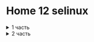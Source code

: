 # Home 12 selinux

<details>
  <summary>1 часть</summary>

<details>
  <summary>запуск  vagrant</summary>
 
```
сразу добавим установку policycoreutils-python в вагрант файл

altemans@Home01:~/otus/home12_selinux$ vagrant up
Bringing machine 'selinux' up with 'virtualbox' provider...
==> selinux: Importing base box 'centos/7'...
==> selinux: Matching MAC address for NAT networking...
==> selinux: Setting the name of the VM: home12_selinux_selinux_1701176289296_87622
==> selinux: Clearing any previously set network interfaces...
==> selinux: Preparing network interfaces based on configuration...
    selinux: Adapter 1: nat
==> selinux: Forwarding ports...
    selinux: 4881 (guest) => 4881 (host) (adapter 1)
    selinux: 22 (guest) => 2222 (host) (adapter 1)
==> selinux: Running 'pre-boot' VM customizations...

...

    selinux: ● nginx.service - The nginx HTTP and reverse proxy server
    selinux:    Loaded: loaded (/usr/lib/systemd/system/nginx.service; disabled; vendor preset: disabled)
    selinux:    Active: failed (Result: exit-code) since Tue 2023-11-28 13:01:14 UTC; 30ms ago
    selinux:   Process: 2904 ExecStartPre=/usr/sbin/nginx -t (code=exited, status=1/FAILURE)
    selinux:   Process: 2903 ExecStartPre=/usr/bin/rm -f /run/nginx.pid (code=exited, status=0/SUCCESS)
    selinux: 
    selinux: Nov 28 13:01:14 selinux systemd[1]: Starting The nginx HTTP and reverse proxy server...
    selinux: Nov 28 13:01:14 selinux nginx[2904]: nginx: the configuration file /etc/nginx/nginx.conf syntax is ok
    selinux: Nov 28 13:01:14 selinux nginx[2904]: nginx: [emerg] bind() to 0.0.0.0:4881 failed (13: Permission denied)
    selinux: Nov 28 13:01:14 selinux nginx[2904]: nginx: configuration file /etc/nginx/nginx.conf test failed
    selinux: Nov 28 13:01:14 selinux systemd[1]: nginx.service: control process exited, code=exited status=1
    selinux: Nov 28 13:01:14 selinux systemd[1]: Failed to start The nginx HTTP and reverse proxy server.
    selinux: Nov 28 13:01:14 selinux systemd[1]: Unit nginx.service entered failed state.
    selinux: Nov 28 13:01:14 selinux systemd[1]: nginx.service failed.
The SSH command responded with a non-zero exit status. Vagrant
assumes that this means the command failed. The output for this command
should be in the log above. Please read the output to determine what
went wrong.
```  
При старте наблюдаем ошибку запуска  nginx на порту 4881 из-за отсутствия прав  

заходим на виртуалку  

</details>



<details>
  <summary>vagrant ssh</summary>
 
 проверяем запущен ли файрвол, конфигурацию nginx состояние selinux   
 
 ```
[root@selinux ~]# systemctl status firewalld.service 
● firewalld.service - firewalld - dynamic firewall daemon
   Loaded: loaded (/usr/lib/systemd/system/firewalld.service; disabled; vendor preset: enabled)
   Active: inactive (dead)
     Docs: man:firewalld(1)
 ```

выключен

```
[root@selinux ~]# nginx -t
nginx: the configuration file /etc/nginx/nginx.conf syntax is ok
nginx: configuration file /etc/nginx/nginx.conf test is successful
```

все ок

```
[root@selinux ~]# getenforce
Enforcing
```
selinux работает в активном режиме

</details>

<details>
  <summary>Разрешим в SELinux работу nginx на порту TCP 4881 c помощью переключателей setsebool</summary>

ищем сообщения о блокировке в логе  
```
[root@selinux ~]# cat /var/log/audit/audit.log | grep denied
type=AVC msg=audit(1701176474.108:835): avc:  denied  { name_bind } for  pid=2904 comm="nginx" src=4881 scontext=system_u:system_r:httpd_t:s0 tcontext=system_u:object_r:unreserved_port_t:s0 tclass=tcp_socket permissive=0
```

```
[root@selinux ~]# grep 1701176474.108:835 /var/log/audit/audit.log | audit2why
type=AVC msg=audit(1701176474.108:835): avc:  denied  { name_bind } for  pid=2904 comm="nginx" src=4881 scontext=system_u:system_r:httpd_t:s0 tcontext=system_u:object_r:unreserved_port_t:s0 tclass=tcp_socket permissive=0

        Was caused by:
        The boolean nis_enabled was set incorrectly. 
        Description:
        Allow nis to enabled

        Allow access by executing:
        # setsebool -P nis_enabled 1
```

утилита рекомендует разрешить параметр nis_enabled,  

```
[root@selinux ~]# setsebool -P nis_enabled on
[root@selinux ~]# systemctl restart nginx
[root@selinux ~]# systemctl status nginx
● nginx.service - The nginx HTTP and reverse proxy server
   Loaded: loaded (/usr/lib/systemd/system/nginx.service; disabled; vendor preset: disabled)
   Active: active (running) since Tue 2023-11-28 13:29:34 UTC; 6s ago
  Process: 3102 ExecStart=/usr/sbin/nginx (code=exited, status=0/SUCCESS)
  Process: 3100 ExecStartPre=/usr/sbin/nginx -t (code=exited, status=0/SUCCESS)
  Process: 3098 ExecStartPre=/usr/bin/rm -f /run/nginx.pid (code=exited, status=0/SUCCESS)
 Main PID: 3104 (nginx)
   CGroup: /system.slice/nginx.service
           ├─3104 nginx: master process /usr/sbin/nginx
           └─3106 nginx: worker process

Nov 28 13:29:34 selinux systemd[1]: Starting The nginx HTTP and reverse proxy server...
Nov 28 13:29:34 selinux nginx[3100]: nginx: the configuration file /etc/nginx/nginx.conf syntax is ok
Nov 28 13:29:34 selinux nginx[3100]: nginx: configuration file /etc/nginx/nginx.conf test is successful
Nov 28 13:29:34 selinux systemd[1]: Started The nginx HTTP and reverse proxy server.
```

демон запустился, проверяем  

```
root@selinux ~]curl http://127.0.0.1:4881
<!DOCTYPE HTML PUBLIC "-//W3C//DTD HTML 4.01 Transitional//EN">
<html>
<head>
  <title>Welcome to CentOS</title>
  <style rel="stylesheet" type="text/css"> 

        html {
        background-image:url(img/html-background.png);
        background-color: white;
        font-family: "DejaVu Sans", "Liberation Sans", sans-serif;
        font-size: 0.85em;
```

отключаем   
setsebool -P nis_enabled off


</details>


<details>
  <summary>разрешим в SELinux работу nginx на порту TCP 4881 c помощью добавления нестандартного порта в имеющийся тип</summary>

Поиск имеющегося типа, для http трафика: semanage port -l | grep http

```
[root@selinux ~]# semanage port -l | grep http
http_cache_port_t              tcp      8080, 8118, 8123, 10001-10010
http_cache_port_t              udp      3130
http_port_t                    tcp      80, 81, 443, 488, 8008, 8009, 8443, 9000
pegasus_http_port_t            tcp      5988
pegasus_https_port_t           tcp      5989
```

добавляем порт, в методичке ошибка, пропущена буква s  
semanage port -a -t http_port_t -p tcp 4881  
проверяем  

```
[root@selinux ~]# systemctl restart nginx
[root@selinux ~]# systemctl status nginx
● nginx.service - The nginx HTTP and reverse proxy server
   Loaded: loaded (/usr/lib/systemd/system/nginx.service; disabled; vendor preset: disabled)
   Active: active (running) since Tue 2023-11-28 13:51:00 UTC; 5s ago
  Process: 21934 ExecStart=/usr/sbin/nginx (code=exited, status=0/SUCCESS)
  Process: 21932 ExecStartPre=/usr/sbin/nginx -t (code=exited, status=0/SUCCESS)
  Process: 21930 ExecStartPre=/usr/bin/rm -f /run/nginx.pid (code=exited, status=0/SUCCESS)
 Main PID: 21936 (nginx)
   CGroup: /system.slice/nginx.service
           ├─21936 nginx: master process /usr/sbin/nginx
           └─21938 nginx: worker process

Nov 28 13:51:00 selinux systemd[1]: Starting The nginx HTTP and reverse proxy server...
Nov 28 13:51:00 selinux nginx[21932]: nginx: the configuration file /etc/nginx/nginx.conf syntax is ok
Nov 28 13:51:00 selinux nginx[21932]: nginx: configuration file /etc/nginx/nginx.conf test is successful
Nov 28 13:51:00 selinux systemd[1]: Started The nginx HTTP and reverse proxy server.
```

возвращаем как было  
semanage port -d -t http_port_t -p tcp 4881

```
[root@selinux ~]# semanage port -l | grep  http_port_t
http_port_t                    tcp      80, 81, 443, 488, 8008, 8009, 8443, 9000
pegasus_http_port_t            tcp      5988
[root@selinux ~]# 
```

</details>

<details>
  <summary>Разрешим в SELinux работу nginx на порту TCP 4881 c помощью формирования и установки модуля SELinux</summary>

Воспользуемся утилитой audit2allow для того, чтобы на основе логов SELinux сделать модуль, разрешающий работу nginx на нестандартном порту: 
grep nginx /var/log/audit/audit.log | audit2allow -M nginx

```
[root@selinux ~]# grep nginx /var/log/audit/audit.log | audit2allow -M nginx
******************** IMPORTANT ***********************
To make this policy package active, execute:

semodule -i nginx.pp

[root@selinux ~]# 
```

применим сформированный модуль

```
semodule -i nginx.pp


[root@selinux ~]# systemctl start nginx
[root@selinux ~]# systemctl status nginx
● nginx.service - The nginx HTTP and reverse proxy server
   Loaded: loaded (/usr/lib/systemd/system/nginx.service; disabled; vendor preset: disabled)
   Active: active (running) since Tue 2023-11-28 13:56:53 UTC; 9s ago
  Process: 21985 ExecStart=/usr/sbin/nginx (code=exited, status=0/SUCCESS)
  Process: 21982 ExecStartPre=/usr/sbin/nginx -t (code=exited, status=0/SUCCESS)
  Process: 21981 ExecStartPre=/usr/bin/rm -f /run/nginx.pid (code=exited, status=0/SUCCESS)
 Main PID: 21987 (nginx)
   CGroup: /system.slice/nginx.service
           ├─21987 nginx: master process /usr/sbin/nginx
           └─21989 nginx: worker process

Nov 28 13:56:53 selinux systemd[1]: Starting The nginx HTTP and reverse proxy server...
Nov 28 13:56:53 selinux nginx[21982]: nginx: the configuration file /etc/nginx/nginx.conf syntax is ok
Nov 28 13:56:53 selinux nginx[21982]: nginx: configuration file /etc/nginx/nginx.conf test is successful
Nov 28 13:56:53 selinux systemd[1]: Started The nginx HTTP and reverse proxy server.
[root@selinux ~]# 
```

удаляем модуль

```
[root@selinux ~]# semodule -r nginx
libsemanage.semanage_direct_remove_key: Removing last nginx module (no other nginx module exists at another priority).
```

</details>
</details>

<details>
  <summary>2 часть</summary>




<details>
  <summary>клонируем репу</summary>
```
altemans@Home01:~/otus/home12_selinux/2$ git clone https://github.com/mbfx/otus-linux-adm.git
Клонирование в «otus-linux-adm»...
remote: Enumerating objects: 558, done.
remote: Counting objects: 100% (456/456), done.
remote: Compressing objects: 100% (303/303), done.
remote: Total 558 (delta 125), reused 396 (delta 74), pack-reused 102
Получение объектов: 100% (558/558), 1.38 МиБ | 556.00 КиБ/с, готово.
Определение изменений: 100% (140/140), готово.
```
</details>

<details>
  <summary>vagrant up</summary>

```
altemans@Home01:~/otus/home12_selinux/2/otus-linux-adm/selinux_dns_problems$ vagrant status
Current machine states:

ns01                      running (virtualbox)
client                    running (virtualbox)

```
</details>

<details>
  <summary>vagrant ssh client</summary>

Попробуем внести изменения в зону: nsupdate -k /etc/named.zonetransfer.key

```
[vagrant@client ~]$ nsupdate -k /etc/named.zonetransfer.key
> server 192.168.50.10
> zone ddns.lab
> update add www.ddns.lab. 60 A 192.168.50.15
> send
update failed: SERVFAIL
> quit
[vagrant@client ~]$ 
```
получаем ошибку  
cat /var/log/audit/audit.log | audit2why  
на клиенте ошибок не найдено  
  
идем на сервер  


</details>



<details>
  <summary>vagrant ssh ns01 </summary>

ищем ошибку на сервере

```
[root@ns01 ~]# cat /var/log/audit/audit.log | audit2why
type=AVC msg=audit(1701184701.452:1894): avc:  denied  { write } for  pid=5167 comm="isc-worker0000" name="named" dev="sda1" ino=67541567 scontext=system_u:system_r:named_t:s0 tcontext=system_u:object_r:named_zone_t:s0 tclass=dir permissive=0

        Was caused by:
        The boolean named_write_master_zones was set incorrectly. 
        Description:
        Allow named to write master zones

        Allow access by executing:
        # setsebool -P named_write_master_zones 1
type=AVC msg=audit(1701185086.017:1919): avc:  denied  { create } for  pid=5167 comm="isc-worker0000" name="named.ddns.lab.view1.jnl" scontext=system_u:system_r:named_t:s0 tcontext=system_u:object_r:etc_t:s0 tclass=file permissive=0

        Was caused by:
                Missing type enforcement (TE) allow rule.

                You can use audit2allow to generate a loadable module to allow this access.

[root@ns01 ~]# 
```
проверяем контекст на каталоге

```
[root@ns01 ~]# ls -laZ /etc/named
drw-rwx---. root named system_u:object_r:etc_t:s0       .
drwxr-xr-x. root root  system_u:object_r:etc_t:s0       ..
drw-rwx---. root named unconfined_u:object_r:etc_t:s0   dynamic
-rw-rw----. root named system_u:object_r:etc_t:s0       named.50.168.192.rev
-rw-rw----. root named system_u:object_r:etc_t:s0       named.dns.lab
-rw-rw----. root named system_u:object_r:etc_t:s0       named.dns.lab.view1
-rw-rw----. root named system_u:object_r:etc_t:s0       named.newdns.lab
[root@ns01 ~]# sudo semanage fcontext -l | grep named
/etc/rndc.*                                        regular file       system_u:object_r:named_conf_t:s0 
/var/named(/.*)?                                   all files          system_u:object_r:named_zone_t:s0 
/etc/unbound(/.*)?                                 all files          system_u:object_r:named_conf_t:s0 
```
правим контекст

```
[root@ns01 ~]# sudo chcon -R -t named_zone_t /etc/named
[root@ns01 ~]# ls -laZ /etc/named
drw-rwx---. root named system_u:object_r:named_zone_t:s0 .
drwxr-xr-x. root root  system_u:object_r:etc_t:s0       ..
drw-rwx---. root named unconfined_u:object_r:named_zone_t:s0 dynamic
-rw-rw----. root named system_u:object_r:named_zone_t:s0 named.50.168.192.rev
-rw-rw----. root named system_u:object_r:named_zone_t:s0 named.dns.lab
-rw-rw----. root named system_u:object_r:named_zone_t:s0 named.dns.lab.view1
-rw-rw----. root named system_u:object_r:named_zone_t:s0 named.newdns.lab
```
 **Помимо измененного контекста требуется разрешить BIND записывать файлы главной зоны для динамического DNS или передачи зон.**  
 **Иначе получаем ошибку**

```
type=AVC msg=audit(1701189805.383:2003): avc:  denied  { write } for  pid=5167 comm="isc-worker0000" name="dynamic" dev="sda1" ino=5385623 scontext=system_u:system_r:named_t:s0 tcontext=unconfined_u:object_r:named_zone_t:s0 tclass=dir permissive=0

        Was caused by:
        The boolean named_write_master_zones was set incorrectly. 
        Description:
        Allow named to write master zones

        Allow access by executing:
        # setsebool -P named_write_master_zones 1
```

 влючаем  
```
setsebool -P named_write_master_zones 1
```

</details>


<details>
  <summary>проверяем</summary>

```
[root@client ~]# nsupdate -k /etc/named.zonetransfer.key
> server 192.168.50.10
> zone ddns.lab
> update add www.ddns.lab. 60 A 192.168.50.15
> send
> quit
[root@client ~]# dig www.ddns.lab

; <<>> DiG 9.11.4-P2-RedHat-9.11.4-26.P2.el7_9.15 <<>> www.ddns.lab
;; global options: +cmd
;; Got answer:
;; ->>HEADER<<- opcode: QUERY, status: NOERROR, id: 13774
;; flags: qr aa rd ra; QUERY: 1, ANSWER: 1, AUTHORITY: 1, ADDITIONAL: 2

;; OPT PSEUDOSECTION:
; EDNS: version: 0, flags:; udp: 4096
;; QUESTION SECTION:
;www.ddns.lab.                  IN      A

;; ANSWER SECTION:
www.ddns.lab.           60      IN      A       192.168.50.15

;; AUTHORITY SECTION:
ddns.lab.               3600    IN      NS      ns01.dns.lab.

;; ADDITIONAL SECTION:
ns01.dns.lab.           3600    IN      A       192.168.50.10

;; Query time: 15 msec
;; SERVER: 192.168.50.10#53(192.168.50.10)
;; WHEN: Tue Nov 28 16:58:12 UTC 2023
;; MSG SIZE  rcvd: 96

```

</details>


<details>
  <summary>итоги</summary>

Проблема заключалась в том, что администратор использовал нестандартный каталог для конфигурации сервера. Стандартным каталогом является /var/named. Selinux считает это нарушением политики безопасности и блокирует работу сервиса.  
Для исправления ситуации можно  
 * использовать каталог по умолчанию для настройки
 * изменить контекст безопасности на каталоге /etc/named
 * создать кастомные политики

 Для исправления можно попробовать создать политику на основе ошибок в логе

```
[root@ns01 ~]# cat /var/log/audit/audit.log | audit2why 
type=AVC msg=audit(1701454980.349:1946): avc:  denied  { create } for  pid=5176 comm="isc-worker0000" name="named.ddns.lab.view1.jnl" scontext=system_u:system_r:named_t:s0 tcontext=system_u:object_r:etc_t:s0 tclass=file permissive=0

        Was caused by:
                Missing type enforcement (TE) allow rule.

                You can use audit2allow to generate a loadable module to allow this access.
```

 grep isc-worker0000 /var/log/audit/audit.log | audit2allow -M named_etc_policy  
 semodule -i named_etc_policy.pp  
  
 что не приводит к положительному результату, а добавляет дополнительные ошибки, в итоге, можем в автоматическом режиме наклепать кучу политик и получить мусорку, которую будем долго разгребать, поэтому считаю правильным либо поменять контекст на каталоге /etc/named, либо перенести все в каталог по умолчанию /var/named и поправить конфиги named

</details>

</details>
